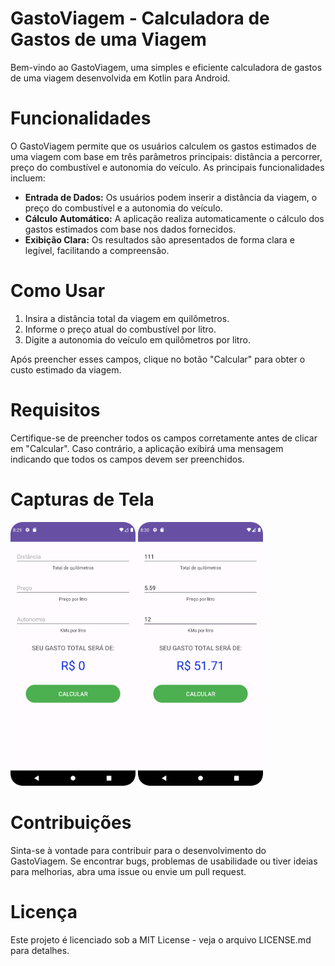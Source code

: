 # GastoViagem - Calculadora de Gastos de uma Viagem

Bem-vindo ao GastoViagem, uma simples e eficiente calculadora de gastos de uma viagem desenvolvida em Kotlin para Android.

# Funcionalidades

O GastoViagem permite que os usuários calculem os gastos estimados de uma viagem com base em três parâmetros principais: distância a percorrer, preço do combustível e autonomia do veículo. As principais funcionalidades incluem:

- **Entrada de Dados:** Os usuários podem inserir a distância da viagem, o preço do combustível e a autonomia do veículo.
- **Cálculo Automático:** A aplicação realiza automaticamente o cálculo dos gastos estimados com base nos dados fornecidos.
- **Exibição Clara:** Os resultados são apresentados de forma clara e legível, facilitando a compreensão.

# Como Usar

1. Insira a distância total da viagem em quilômetros.
2. Informe o preço atual do combustível por litro.
3. Digite a autonomia do veículo em quilômetros por litro.

Após preencher esses campos, clique no botão "Calcular" para obter o custo estimado da viagem.

# Requisitos

Certifique-se de preencher todos os campos corretamente antes de clicar em "Calcular". Caso contrário, a aplicação exibirá uma mensagem indicando que todos os campos devem ser preenchidos.

# Capturas de Tela

<p>
<img width="200px" src="./.github/Screenshot.png">
<img width="200px" src="./.github/Screenshot_Result.png">
</p>

# Contribuições

Sinta-se à vontade para contribuir para o desenvolvimento do GastoViagem. Se encontrar bugs, problemas de usabilidade ou tiver ideias para melhorias, abra uma issue ou envie um pull request.

# Licença

Este projeto é licenciado sob a MIT License - veja o arquivo LICENSE.md para detalhes.